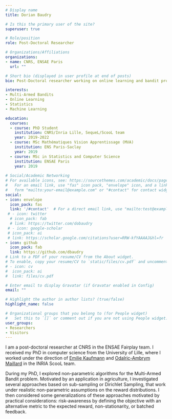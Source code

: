 ```yaml
---
# Display name
title: Dorian Baudry

# Is this the primary user of the site?
superuser: true

# Role/position
role: Post-Doctoral Researcher

# Organizations/Affiliations
organizations:
- name: CNRS, ENSAE Paris
  url: ""

# Short bio (displayed in user profile at end of posts)
bio: Post-Doctoral researcher working on online learning and bandit problems.

interests:
- Multi-Armed Bandits
- Online Learning
- Statistics
- Machine Learning

education:
  courses:
  - course: PhD Student
    institution: CNRS/Inria Lille, SequeL/ScooL team
    year: 2019-2022
  - course: MSc Mathématiques Vision Apprentissage (MVA)
    institution: ENS Paris-Saclay
    year: 2019
  - course: MSc in Statistics and Computer Science
    institution: ENSAE Paris
    year: 2019
  
# Social/Academic Networking
# For available icons, see: https://sourcethemes.com/academic/docs/page-builder/#icons
#   For an email link, use "fas" icon pack, "envelope" icon, and a link in the
#   form "mailto:your-email@example.com" or "#contact" for contact widget.
social:
- icon: envelope
  icon_pack: fas
  link: '/#contact'  # For a direct email link, use "mailto:test@example.org".
 # - icon: twitter
  # icon_pack: fab
  # link: https://twitter.com/dobaudry
 # - icon: google-scholar
 # icon_pack: ai
 # link: https://scholar.google.com/citations?user=RRW-kfYAAAAJ&hl=fr
- icon: github
  icon_pack: fab
  link: https://github.com/dbaudry
# Link to a PDF of your resume/CV from the About widget.
# To enable, copy your resume/CV to `static/files/cv.pdf` and uncomment the lines below.
# - icon: cv
#  icon_pack: ai
#  link: files/cv.pdf

# Enter email to display Gravatar (if Gravatar enabled in Config)
email: ""

# Highlight the author in author lists? (true/false)
highlight_name: false

# Organizational groups that you belong to (for People widget)
#   Set this to `[]` or comment out if you are not using People widget.
user_groups:
- Researchers
- Visitors
---
```


I am a post-doctoral researcher at CNRS in the ENSAE Fairplay team. I received my PhD in computer science from the University of Lille, where I worked under the direction of  [Emilie Kaufmann](http://chercheurs.lille.inria.fr/ekaufman/) and [Odalric-Ambrym Maillard](http://odalricambrymmaillard.neowordpress.fr/) in the INRIA ScooL team. 

During my PhD, I explored non-parametric algorithms for the Multi-Armed Bandit problem. Motivated by an application in agriculture, I investigated several approaches based on sub-sampling or Dirichlet Sampling, that work under realistic non-parametric assumptions on the reward distributions. I then considered some generalizations of these approaches motivated by practical considerations: risk-awareness by defining the objective with an alternative metric to the expected reward, non-stationarity, or batched feedback.
